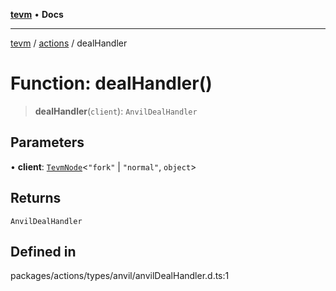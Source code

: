 [**tevm**](../../README.md) • **Docs**

***

[tevm](../../modules.md) / [actions](../README.md) / dealHandler

# Function: dealHandler()

> **dealHandler**(`client`): `AnvilDealHandler`

## Parameters

• **client**: [`TevmNode`](../../index/type-aliases/TevmNode.md)\<`"fork"` \| `"normal"`, `object`\>

## Returns

`AnvilDealHandler`

## Defined in

packages/actions/types/anvil/anvilDealHandler.d.ts:1
